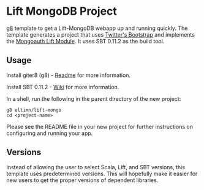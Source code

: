 # Lift MongoDB Project

[g8](http://github.com/n8han/giter8) template to get a Lift-MongoDB webapp up and running quickly.
The template generates a project that uses [Twitter's Bootstrap](http://twitter.github.com/bootstrap/)
and implements the [Mongoauth Lift Module](https://github.com/eltimn/lift-mongoauth). It uses SBT 0.11.2
as the build tool.

## Usage

Install giter8 (g8) - [Readme](http://github.com/n8han/giter8#readme) for more information.

Install SBT 0.11.2 - [Wiki](https://github.com/harrah/xsbt/wiki) for more information.

In a shell, run the following in the parent directory of the new project:

    g8 eltimn/lift-mongo
    cd <project-name>

Please see the README file in your new project for further instructions on configuring and running your app.

## Versions

Instead of allowing the user to select Scala, Lift, and SBT versions, this template uses predetermined versions.
This will hopefully make it easier for new users to get the proper versions of dependent libraries.
